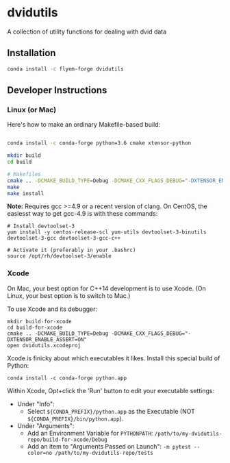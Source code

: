 dvidutils
=========

A collection of utility functions for dealing with dvid data


Installation
------------

```bash
conda install -c flyem-forge dvidutils
```

Developer Instructions
----------------------


### Linux (or Mac)

Here's how to make an ordinary Makefile-based build:

```bash

conda install -c conda-forge python=3.6 cmake xtensor-python

mkdir build
cd build

# Makefiles
cmake .. -DCMAKE_BUILD_TYPE=Debug -DCMAKE_CXX_FLAGS_DEBUG="-DXTENSOR_ENABLE_ASSERT=ON"
make
make install
```

**Note:** Requires gcc >=4.9 or a recent version of clang. On CentOS, the easiesst way to get gcc-4.9 is with these commands:

```
# Install devtoolset-3
yum install -y centos-release-scl yum-utils devtoolset-3-binutils devtoolset-3-gcc devtoolset-3-gcc-c++

# Activate it (preferably in your .bashrc)
source /opt/rh/devtoolset-3/enable
```

### Xcode

On Mac, your best option for C++14 development is to use Xcode.
(On Linux, your best option is to switch to Mac.)

To use Xcode and its debugger:

```
mkdir build-for-xcode
cd build-for-xcode
cmake .. -DCMAKE_BUILD_TYPE=Debug -DCMAKE_CXX_FLAGS_DEBUG="-DXTENSOR_ENABLE_ASSERT=ON"
open dvidutils.xcodeproj
```

Xcode is finicky about which executables it likes.  Install this special build of Python:
```
conda install -c conda-forge python.app
```

Within Xcode, Opt+click the 'Run' button to edit your executable settings:

- Under "Info":
  - Select `${CONDA_PREFIX}/python.app` as the Executable (NOT `${CONDA_PREFIX}/bin/python.app`).
- Under "Arguments":
  - Add an Environment Variable for `PYTHONPATH`: `/path/to/my-dvidutils-repo/build-for-xcode/Debug`
  - Add an item to "Arguments Passed on Launch": `-m pytest --color=no /path/to/my-dvidutils-repo/tests`
